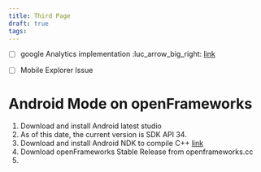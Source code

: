 ```yaml
---
title: Third Page
draft: true
tags:
---
```

- [ ] google Analytics implementation :luc_arrow_big_right: [link](https://quartz.jzhao.xyz/configuration)
- [ ] Mobile Explorer Issue



# Android Mode on openFrameworks
1. Download and install Android latest studio
2. As of this date, the current version is SDK API 34.
3. Download and install Android NDK to compile C++ [link](https://developer.android.com/ndk/downloads)
5. Download openFrameworks Stable Release from openframeworks.cc
6. 
